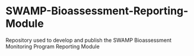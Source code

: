 # SWAMP-Bioassessment-Reporting-Module
Repository used to develop and publish the SWAMP Bioassessment Monitoring Program Reporting Module
